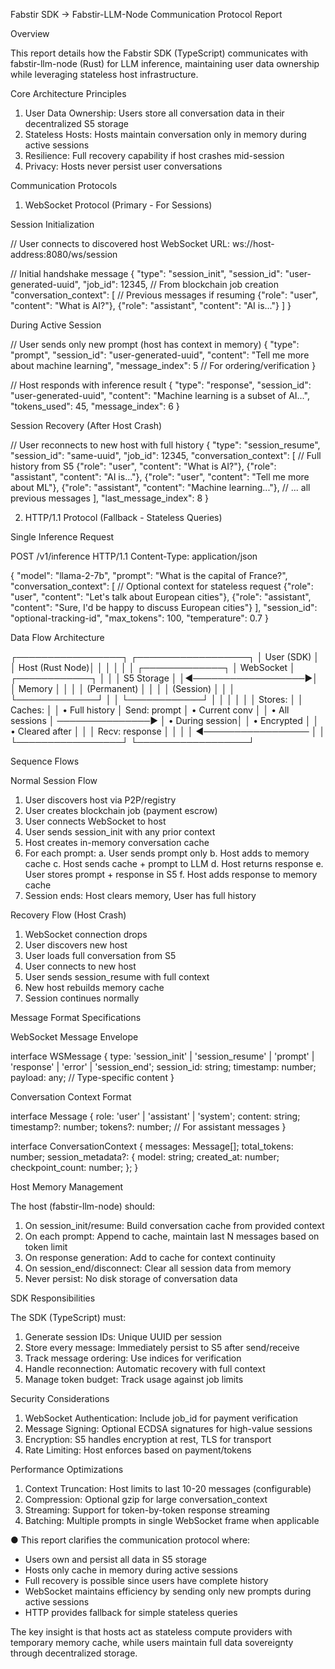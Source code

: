 Fabstir SDK → Fabstir-LLM-Node Communication Protocol Report

  Overview

  This report details how the Fabstir SDK (TypeScript) communicates with fabstir-llm-node (Rust) for LLM inference, maintaining user
  data ownership while leveraging stateless host infrastructure.

  Core Architecture Principles

  1. User Data Ownership: Users store all conversation data in their decentralized S5 storage
  2. Stateless Hosts: Hosts maintain conversation only in memory during active sessions
  3. Resilience: Full recovery capability if host crashes mid-session
  4. Privacy: Hosts never persist user conversations

  Communication Protocols

  1. WebSocket Protocol (Primary - For Sessions)

  Session Initialization

  // User connects to discovered host
  WebSocket URL: ws://host-address:8080/ws/session

  // Initial handshake message
  {
    "type": "session_init",
    "session_id": "user-generated-uuid",
    "job_id": 12345,  // From blockchain job creation
    "conversation_context": [  // Previous messages if resuming
      {"role": "user", "content": "What is AI?"},
      {"role": "assistant", "content": "AI is..."}
    ]
  }

  During Active Session

  // User sends only new prompt (host has context in memory)
  {
    "type": "prompt",
    "session_id": "user-generated-uuid",
    "content": "Tell me more about machine learning",
    "message_index": 5  // For ordering/verification
  }

  // Host responds with inference result
  {
    "type": "response",
    "session_id": "user-generated-uuid",
    "content": "Machine learning is a subset of AI...",
    "tokens_used": 45,
    "message_index": 6
  }

  Session Recovery (After Host Crash)

  // User reconnects to new host with full history
  {
    "type": "session_resume",
    "session_id": "same-uuid",
    "job_id": 12345,
    "conversation_context": [  // Full history from S5
      {"role": "user", "content": "What is AI?"},
      {"role": "assistant", "content": "AI is..."},
      {"role": "user", "content": "Tell me more about ML"},
      {"role": "assistant", "content": "Machine learning..."},
      // ... all previous messages
    ],
    "last_message_index": 8
  }

  2. HTTP/1.1 Protocol (Fallback - Stateless Queries)

  Single Inference Request

  POST /v1/inference HTTP/1.1
  Content-Type: application/json

  {
    "model": "llama-2-7b",
    "prompt": "What is the capital of France?",
    "conversation_context": [  // Optional context for stateless request
      {"role": "user", "content": "Let's talk about European cities"},
      {"role": "assistant", "content": "Sure, I'd be happy to discuss European cities"}
    ],
    "session_id": "optional-tracking-id",
    "max_tokens": 100,
    "temperature": 0.7
  }

  Data Flow Architecture

  ┌─────────────────┐                    ┌──────────────────┐
  │   User (SDK)    │                    │  Host (Rust Node)│
  │                 │                    │                  │
  │ ┌─────────────┐ │   WebSocket       │  ┌────────────┐  │
  │ │ S5 Storage  │ │◄──────────────────►│  │  Memory    │  │
  │ │ (Permanent) │ │                    │  │  (Session) │  │
  │ └─────────────┘ │                    │  └────────────┘  │
  │                 │                    │                  │
  │ Stores:         │                    │  Caches:         │
  │ • Full history  │   Send: prompt     │  • Current conv  │
  │ • All sessions  │   ───────────────► │  • During session│
  │ • Encrypted     │                    │  • Cleared after │
  │                 │   Recv: response   │                  │
  │                 │ ◄─────────────────  │                  │
  └─────────────────┘                    └──────────────────┘

  Sequence Flows

  Normal Session Flow

  1. User discovers host via P2P/registry
  2. User creates blockchain job (payment escrow)
  3. User connects WebSocket to host
  4. User sends session_init with any prior context
  5. Host creates in-memory conversation cache
  6. For each prompt:
     a. User sends prompt only
     b. Host adds to memory cache
     c. Host sends cache + prompt to LLM
     d. Host returns response
     e. User stores prompt + response in S5
     f. Host adds response to memory cache
  7. Session ends: Host clears memory, User has full history

  Recovery Flow (Host Crash)

  1. WebSocket connection drops
  2. User discovers new host
  3. User loads full conversation from S5
  4. User connects to new host
  5. User sends session_resume with full context
  6. New host rebuilds memory cache
  7. Session continues normally

  Message Format Specifications

  WebSocket Message Envelope

  interface WSMessage {
    type: 'session_init' | 'session_resume' | 'prompt' | 'response' | 'error' | 'session_end';
    session_id: string;
    timestamp: number;
    payload: any;  // Type-specific content
  }

  Conversation Context Format

  interface Message {
    role: 'user' | 'assistant' | 'system';
    content: string;
    timestamp?: number;
    tokens?: number;  // For assistant messages
  }

  interface ConversationContext {
    messages: Message[];
    total_tokens: number;
    session_metadata?: {
      model: string;
      created_at: number;
      checkpoint_count: number;
    };
  }

  Host Memory Management

  The host (fabstir-llm-node) should:

  1. On session_init/resume: Build conversation cache from provided context
  2. On each prompt: Append to cache, maintain last N messages based on token limit
  3. On response generation: Add to cache for context continuity
  4. On session_end/disconnect: Clear all session data from memory
  5. Never persist: No disk storage of conversation data

  SDK Responsibilities

  The SDK (TypeScript) must:

  1. Generate session IDs: Unique UUID per session
  2. Store every message: Immediately persist to S5 after send/receive
  3. Track message ordering: Use indices for verification
  4. Handle reconnection: Automatic recovery with full context
  5. Manage token budget: Track usage against job limits

  Security Considerations

  1. WebSocket Authentication: Include job_id for payment verification
  2. Message Signing: Optional ECDSA signatures for high-value sessions
  3. Encryption: S5 handles encryption at rest, TLS for transport
  4. Rate Limiting: Host enforces based on payment/tokens

  Performance Optimizations

  1. Context Truncation: Host limits to last 10-20 messages (configurable)
  2. Compression: Optional gzip for large conversation_context
  3. Streaming: Support for token-by-token response streaming
  4. Batching: Multiple prompts in single WebSocket frame when applicable

● This report clarifies the communication protocol where:
  - Users own and persist all data in S5 storage
  - Hosts only cache in memory during active sessions
  - Full recovery is possible since users have complete history
  - WebSocket maintains efficiency by sending only new prompts during active sessions
  - HTTP provides fallback for simple stateless queries

  The key insight is that hosts act as stateless compute providers with temporary memory cache, while users maintain full data 
  sovereignty through decentralized storage.